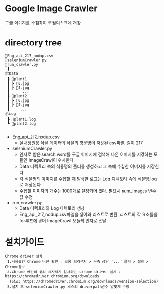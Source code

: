 # Google Image Crawler
구글 이미지를 수집하여 로컬디스크에 저장

# directory tree
```
📜Eng_api_217_nodup.csv
📜seleniumCrawler.py
📜run_crawler.py
 ┃
📦Data
 ┣ 📂plant1
 ┃ ┣ 📜0.jpg
 ┃ ┣ 📜1.jpg
 ┃      ...
 ┣ 📂plant2
 ┃ ┣ 📜0.jpg
 ┃ ┣ 📜1.jpg
 ┃     ...
📦Log
 ┣ 📜plant1.log
 ┗ 📜plant2.log


``` 
- Eng_api_217_nodup.csv
  - 실내정원용 식물 데이터의 식물의 영문명이 저장된 csv파일. 길이 217
- seleniumCrawler.py
  - 인자로 받은 search word를 구글 이미지에 검색해 나온 이미지를 저장하는 모듈인 ImageCrawl이 위치한다
  - Data 디렉토리 속의 식물명의 폴더를 생성하고 그 속에 수집한 이미지를 저장한다
  - 각 식물명의 이미지를 수집할 때 발생한 로그는 Log 디렉토리 속에 식물명.log 로 저장된다
  - 수집할 이미지의 개수는 1000개로 설정되어 있다. 필요시 num_images 변수값 수정
- run_crawler.py
  - Data 디렉토리와 Log 디렉토리 생성
  - Eng_api_217_nodup.csv파일을 읽어와 리스트로 변환, 리스트의 각 요소들을 for루프에 넣어 ImageCrawl 모듈의 인자로 전달
 

# 설치가이드
 ```
 Chrome driver 설치
  1.사용중인 Chrome 버전 확인 : 크롬 브라우저 > 우측 상단 '...' 클릭 > 설정 > Chrome정보 
  2.Chrome 버전의 앞의 세자리가 일치하는 chrome driver 설치 : https://chromedriver.chromium.org/downloads
   (참고: https://chromedriver.chromium.org/downloads/version-selection)
  3.설치 후 seleniumCrawler.py 소스의 driverpath변수 알맞게 수정
